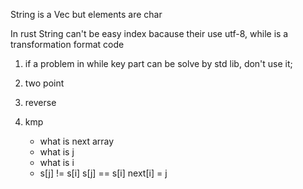 String is a Vec but elements are char

In rust String can't be easy index bacause their use utf-8, while is a transformation format code

1. if a problem in while key part can be solve by std lib, don't use it;

2. two point

3. reverse

4. kmp
    - what is next array
    - what is j
    - what is i
    - s[j] != s[i] s[j] == s[i] next[i] = j